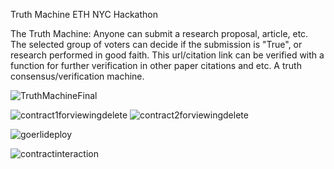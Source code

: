 Truth Machine ETH NYC Hackathon

The Truth Machine: Anyone can submit a research proposal, article, etc. The selected group of voters can decide if the submission is "True", or research performed in good faith. This url/citation link can be verified with a function for further verification in other paper citations and etc. A truth consensus/verification machine.

![TruthMachineFinal](https://user-images.githubusercontent.com/61128114/175797152-7375348c-821f-42d6-b046-949fab8acf8d.png)

![contract1forviewingdelete](https://user-images.githubusercontent.com/61128114/175797158-256f9076-acbb-48ae-a421-e301db165850.png)
![contract2forviewingdelete](https://user-images.githubusercontent.com/61128114/175797159-2ec0b876-6401-41b6-a93e-352fe9e81008.png)

![goerlideploy](https://user-images.githubusercontent.com/61128114/175798207-89762174-0cb2-4d21-a16b-08c96ba61392.png)

![contractinteraction](https://user-images.githubusercontent.com/61128114/175798209-69b8693d-b879-4cd9-b59a-79a94ef59e47.png)
